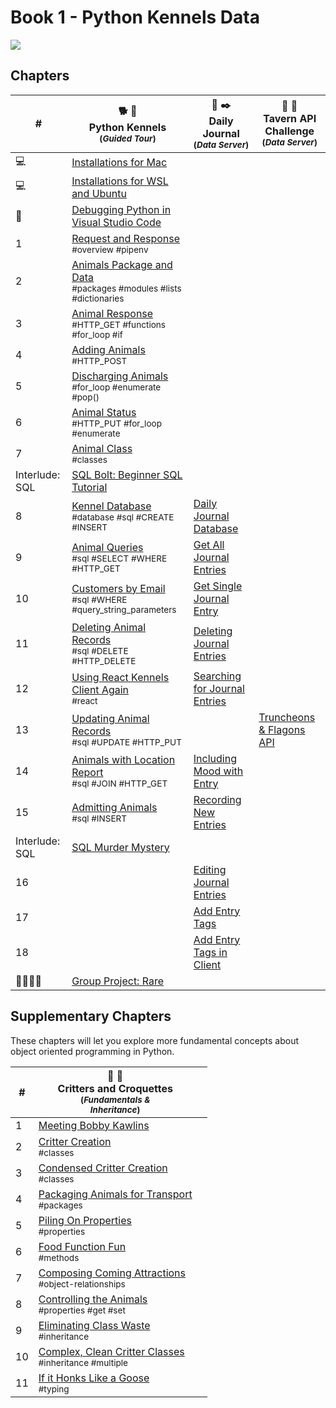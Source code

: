 # Book 1 - Python Kennels Data

![][image-1]

## Chapters

| # | 🐕 🐩 <br/> Python Kennels<br/><sub>(_Guided Tour_)</sub> | 📔 ✒️ <br/> Daily Journal <br/><sub>(_Data Server_)</sub> | 🏏 🍺 <br/> Tavern API Challenge<br/><sub>(_Data Server_)</sub>
|--|--|---|---|
| 💻 | [Installations for Mac][1] | | |
| 💻 | [Installations for WSL and Ubuntu][2] | | |
| 🐞 | [Debugging Python in Visual Studio Code][3] | | |
| 1 | [Request and Response][4] <br/> <sub style="font-size:0.85rem;">\#overview #pipenv</sub> | | |
| 2 | [Animals Package and Data][5] <br/> <sub style="font-size:0.85rem;">\#packages #modules #lists #dictionaries</sub> | | |
| 3 |  [Animal Response][6] <br/> <sub style="font-size:0.85rem;">\#HTTP\_GET #functions #for\_loop #if</sub> |  | |
| 4 | [Adding Animals][7] <br/> <sub style="font-size:0.85rem;">\#HTTP\_POST</sub> |  | |
| 5 | [Discharging Animals][8] <br/> <sub style="font-size:0.85rem;">\#for\_loop #enumerate #pop()</sub> |  | |
| 6 | [Animal Status][9] <br/> <sub style="font-size:0.85rem;">\#HTTP\_PUT #for\_loop #enumerate</sub> |  |  |
| 7 | [Animal Class][10] <br/> <sub style="font-size:0.85rem;">\#classes</sub> |  |  |
| Interlude: SQL | [SQL Bolt: Beginner SQL Tutorial][11] |  |  |
| 8 | [Kennel Database][12] <br/> <sub style="font-size:0.85rem;">\#database #sql #CREATE #INSERT</sub> | [Daily Journal Database][13] |  |
| 9 | [Animal Queries][14] <br/> <sub style="font-size:0.85rem;">\#sql #SELECT #WHERE #HTTP\_GET</sub> | [Get All Journal Entries][15] |  |
| 10 | [Customers by Email][16] <br/> <sub style="font-size:0.85rem;">\#sql #WHERE #query\_string\_parameters</sub> | [Get Single Journal Entry][17] |  |
| 11 | [Deleting Animal Records][18] <br/> <sub style="font-size:0.85rem;">\#sql #DELETE #HTTP\_DELETE</sub> | [Deleting Journal Entries][19] |  |
| 12 | [Using React Kennels Client Again][20] <br/> <sub style="font-size:0.85rem;">\#react</sub> |  [Searching for Journal Entries][21]|  |
| 13 | [Updating Animal Records][22] <br/> <sub style="font-size:0.85rem;">\#sql #UPDATE #HTTP\_PUT</sub> |  | [Truncheons &amp; Flagons API][23] |
| 14 | [Animals with Location Report][24] <br/> <sub style="font-size:0.85rem;">\#sql #JOIN #HTTP\_GET</sub> | [Including Mood with Entry][25] |  |
| 15 | [Admitting Animals][26] <br/> <sub style="font-size:0.85rem;">\#sql #INSERT</sub> | [Recording New Entries][27] |  |
| Interlude: SQL | [SQL Murder Mystery][28] |  |  |
| 16 |  | [Editing Journal Entries][29] |  |
| 17 |  | [Add Entry Tags][30] |  |  |
| 18 |  | [Add Entry Tags in Client][31] |  |  |
| 👨‍👩‍👧‍👧 | [Group Project: Rare][32] | | | |

## Supplementary Chapters

These chapters will let you explore more fundamental concepts about object oriented programming in Python.

| # | 🐑 🦆 <br/> Critters and Croquettes <br/><sub>(_Fundamentals &amp; <br/> Inheritance_)</sub> |  |
|--|--|--|
| 1 | [Meeting Bobby Kawlins][33] <br/> <sub style="font-size:0.85rem;"></sub> |  |
| 2 | [Critter Creation][34] <br/> <sub style="font-size:0.85rem;">\#classes</sub> |  |
| 3 | [Condensed Critter Creation][35] <br/> <sub style="font-size:0.85rem;">\#classes</sub> |  |
| 4 | [Packaging Animals for Transport][36] <br/> <sub style="font-size:0.85rem;">\#packages</sub> |  |
| 5 | [Piling On Properties][37] <br/> <sub style="font-size:0.85rem;">\#properties</sub> |  |
| 6 | [Food Function Fun][38] <br/> <sub style="font-size:0.85rem;">\#methods</sub> |  |
| 7 | [Composing Coming Attractions][39] <br/> <sub style="font-size:0.85rem;">\#object-relationships</sub> |  |
| 8 | [Controlling the Animals][40] <br/> <sub style="font-size:0.85rem;">\#properties #get #set</sub> |  |
| 9 | [Eliminating Class Waste][41] <br/> <sub style="font-size:0.85rem;">\#inheritance</sub> |  |
| 10 | [Complex, Clean Critter Classes][42] <br/> <sub style="font-size:0.85rem;">\#inheritance #multiple</sub> |  |
| 11 | [If it Honks Like a Goose][43] <br/> <sub style="font-size:0.85rem;">\#typing</sub> |  |


[1]:	./chapters/mac_installs.md
[2]:	./chapters/windows_installs.md
[3]:	./chapters/DEBUGGING_PYTHON.md
[4]:	./chapters/PK_INTRO_SETUP.md
[5]:	./chapters/PK_PACKAGES_INTRO.md
[6]:	./chapters/PK_ANIMAL_RESOURCE.md
[7]:	./chapters/PK_CREATE_ANIMAL.md
[8]:	./chapters/PK_DELETE_ANIMAL.md
[9]:	./chapters/PK_UPDATE_ANIMAL.md
[10]:	./chapters/PK_CLASSES.md
[11]:	https://sqlbolt.com/
[12]:	./chapters/PK_DATABASE_INTRO.md
[13]:	./chapters/DJ_DATABASE_CREATION.md
[14]:	./chapters/PK_SQL_SELECT.md
[15]:	./chapters/DJ_QUERY_ALL.md
[16]:	./chapters/PK_WHERE_QUERY_STRING_PARAMS.md
[17]:	./chapters/DJ_QUERY_SINGLE.md
[18]:	./chapters/PK_SQL_DELETE.md
[19]:	./chapters/DJ_DELETE.md
[20]:	./chapters/PK_REACT_CLIENT.md
[21]:	./chapters/DJ_ADD_SEARCH_QUERY.md
[22]:	./chapters/PK_SQL_UPDATE.md
[23]:	./chapters/TF_SETUP.md
[24]:	./chapters/PK_SQL_JOINS.md
[25]:	./chapters/DJ_JOIN_MOOD.md
[26]:	./chapters/PK_POST_INSERT.md
[27]:	./chapters/DJ_INSERT.md
[28]:	https://mystery.knightlab.com/
[29]:	./chapters/DJ_UPDATE.md
[30]:	./chapters/DJ_JOIN_TAGS.md
[31]:	./chapters/DJ_CLIENT_TAGS.md
[32]:	./chapters/RARE.md
[33]:	./chapters/CC_PROJECT_SETUP.md
[34]:	./chapters/CC_CLASSES.md
[35]:	./chapters/CC_CONSTRUCTORS.md
[36]:	./chapters/CC_PACKAGES.md
[37]:	./chapters/CC_CLASS_PROPERTIES.md
[38]:	./chapters/CC_METHODS.md
[39]:	./chapters/CC_COMPOSITION.md
[40]:	./chapters/CC_GETTER_SETTER.md
[41]:	./chapters/CC_INHERITANCE.md
[42]:	./chapters/CC_MULTIPLE_INHERITANCE.md
[43]:	./chapters/CC_DUCK_TYPING.md

[image-1]:	./chapters/images/kennel-car.png
